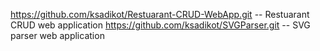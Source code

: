 https://github.com/ksadikot/Restuarant-CRUD-WebApp.git -- Restuarant CRUD web application
https://github.com/ksadikot/SVGParser.git -- SVG parser web application
